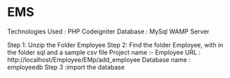 # EMS

Technologies Used : PHP Codeigniter 
Database          : MySql
                   WAMP Server


Step 1: Unzip the Folder Employee
Step 2: Find the folder Employee, with in the folder sql and a sample csv file
Project name :- Employee
        URL          : http://localhost/Employee/EMp/add_employee
        Database name : employeedb
Step 3 :import the database


 
